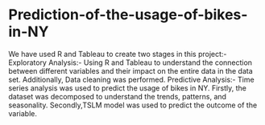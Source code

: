 # Prediction-of-the-usage-of-bikes-in-NY
We have used R and Tableau to create two stages in this project:- 
Exploratory Analysis:- Using R and Tableau to understand the connection between different variables and their impact on the entire data in the data set. Additionally, Data cleaning was performed. 
Predictive Analysis:- Time series analysis was used to predict the usage of bikes in NY. Firstly, the dataset was decomposed to understand the trends, patterns, and seasonality. Secondly,TSLM model was used to predict the outcome of the variable.
